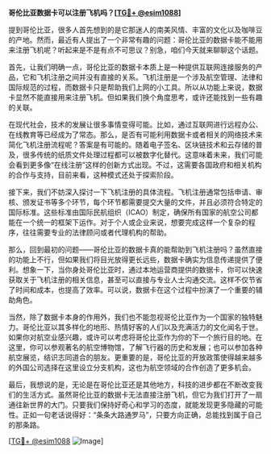 **哥伦比亚数据卡可以注册飞机吗？[[TG💪+ @esim1088](https://t.me/s/esim1088)]**

提到哥伦比亚，很多人首先想到的是它那迷人的南美风情、丰富的文化以及咖啡豆的产地。然而，最近有人提出了一个非常有趣的问题：哥伦比亚的数据卡能不能用来注册飞机呢？听起来是不是有点不可思议？别急，咱们今天就来聊聊这个话题。

首先，让我们明确一点，哥伦比亚的数据卡本质上是一种提供互联网连接服务的产品，它和飞机注册之间并没有直接的关系。飞机注册是一个涉及航空管理、法律和国际规范的过程，而数据卡只是帮助我们上网的小工具。所以从功能上来说，数据卡显然不能直接用来注册飞机。但如果我们换个角度思考，或许还能找到一些有趣的关联。

在现代社会，技术的发展让很多事情变得可能。比如，通过互联网进行远程办公、在线教育等已经成为了常态。那么，是否有可能利用数据卡或者相关的网络技术来简化飞机注册流程呢？答案是有可能的。随着电子签名、区块链技术和云存储的普及，很多传统的纸质文件处理过程都可以被数字化替代。这意味着未来，我们可能会看到更多像“在线注册”这样的创新方式出现。不过，这需要各国政府和相关机构的合作与支持，目前来看，这种模式还处于探索阶段。

接下来，我们不妨深入探讨一下飞机注册的具体流程。飞机注册通常包括申请、审核、颁发证书等多个环节，每个环节都需要提交大量的文件，并且必须符合特定的国际标准。这些标准由国际民航组织（ICAO）制定，确保所有国家的航空公司都能在一个统一的框架下运作。对于个人或企业来说，想要完成这样一个复杂的程序，往往需要专业的法律顾问或者代理机构的帮助。

那么，回到最初的问题——哥伦比亚的数据卡真的能帮助到飞机注册吗？虽然直接的功能上不行，但如果我们将目光放得更长远些，数据卡确实为信息传递提供了便利。想象一下，当你身处哥伦比亚时，通过本地运营商提供的数据卡，你可以快速获取关于飞机注册的相关信息，甚至可以直接与专业人士沟通交流。这样不仅节省了时间和成本，也提高了效率。可以说，数据卡在这个过程中扮演了一个重要的辅助角色。

当然，除了数据卡本身的作用外，我们也不能忽视哥伦比亚作为一个国家的独特魅力。哥伦比亚以其多样化的地形、热情好客的人们以及充满活力的文化闻名于世。如果你对航空业感兴趣，或许可以考虑将哥伦比亚作为你的下一个旅行目的地。在这里，你可以参观著名的航空博物馆，了解飞行器的历史和发展；也可以参加各种航空展览，结识志同道合的朋友。更重要的是，哥伦比亚的开放政策使得越来越多的外国公司选择在这里设立分支机构，这也为航空领域的合作创造了更多机会。

最后，我想说的是，无论是在哥伦比亚还是其他地方，科技的进步都在不断改变我们的生活方式。虽然哥伦比亚的数据卡无法直接注册飞机，但它为我们打开了一扇通往新世界的大门。只要我们保持好奇心和学习的态度，就能发现更多隐藏的可能性。正如一句老话说得好：“条条大路通罗马”，只要方向正确，总能找到属于自己的那条路。

[[TG💪+ @esim1088](https://t.me/s/esim1088) ![Image](https://i.postimg.cc/4NQfJmqS/Snipaste-2025-05-13-00-14-12.png)]